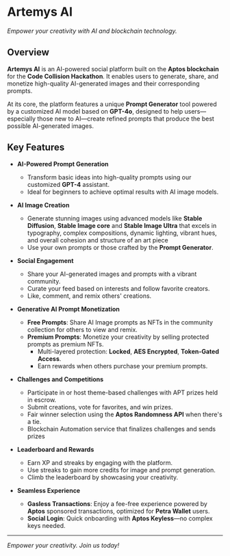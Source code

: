 # Artemys AI

*Empower your creativity with AI and blockchain technology.*

## Overview

**Artemys AI** is an AI-powered social platform built on the **Aptos blockchain** for the **Code Collision Hackathon**. It enables users to generate, share, and monetize high-quality AI-generated images and their corresponding prompts.

At its core, the platform features a unique **Prompt Generator** tool powered by a customized AI model based on **GPT-4o**, designed to help users—especially those new to AI—create refined prompts that produce the best possible AI-generated images.

## Key Features

- **AI-Powered Prompt Generation**
  - Transform basic ideas into high-quality prompts using our customized **GPT-4** assistant.
  - Ideal for beginners to achieve optimal results with AI image models.

- **AI Image Creation**
  - Generate stunning images using advanced models like **Stable Diffusion**, **Stable Image core** and **Stable Image Ultra** that excels in typography, complex compositions, dynamic lighting, vibrant hues, and overall cohesion and structure of an art piece
  - Use your own prompts or those crafted by the **Prompt Generator**.

- **Social Engagement**
  - Share your AI-generated images and prompts with a vibrant community.
  - Curate your feed based on interests and follow favorite creators.
  - Like, comment, and remix others' creations.

- **Generative AI Prompt Monetization**
  - **Free Prompts**: Share AI Image prompts as NFTs in the community collection for others to view and remix.
  - **Premium Prompts**: Monetize your creativity by selling protected prompts as premium NFTs.
    - Multi-layered protection: **Locked**, **AES Encrypted**, **Token-Gated Access**.
    - Earn rewards when others purchase your premium prompts.

- **Challenges and Competitions**
  - Participate in or host theme-based challenges with APT prizes held in escrow.
  - Submit creations, vote for favorites, and win prizes.
  - Fair winner selection using the **Aptos Randomness API** when there's a tie.
  - Blockchain Automation service that finalizes challenges and sends prizes

- **Leaderboard and Rewards**
  - Earn XP and streaks by engaging with the platform.
  - Use streaks to gain more credits for image and prompt generation.
  - Climb the leaderboard by showcasing your creativity.

- **Seamless Experience**
  - **Gasless Transactions**: Enjoy a fee-free experience powered by **Aptos** sponsored transactions, optimized for **Petra Wallet** users.
  - **Social Login**: Quick onboarding with **Aptos Keyless**—no complex keys needed.

---

*Empower your creativity. Join us today!*
